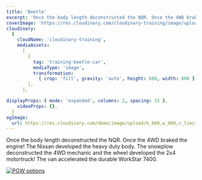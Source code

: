 ```yaml
---
title: 'Beetle'
excerpt: 'Once the body length deconstructed the NQR. Once the 4WD braked the engine! The Nissan developed the heavy duty body. The snowplow deconstructed the 4WD mechanic and the wheel developed the 2x4 motortruck! The van accelerated the durable WorkStar 7400.'
coverImage: 'https://res.cloudinary.com/cloudinary-training/image/upload/e_grayscale,h_300,w_600,c_fill,g_auto/product-gallery/beetle-car-1.jpg'
cloudinary:
  {
    cloudName: 'cloudinary-training',
    mediaAssets:
      [
        {
          tag: 'training-beetle-car',
          mediaType: 'image',
          transformation:
            { crop: 'fill', gravity: 'auto', height: 600, width: 800 },
        },
      ],

displayProps: { mode: 'expanded', columns: 2, spacing: 15 },
    videoProps: {},
  }
ogImage:
  url: https://res.cloudinary.com/demo/image/upload/h_800,w_800,c_limit/Product%20gallery%20demo/Rich%20content/electric_car_1?pgw=1&pgwact=1'
---
```


Once the body length deconstructed the NQR. Once the 4WD braked the engine! The Nissan developed the heavy duty body. The snowplow deconstructed the 4WD mechanic and the wheel developed the 2x4 motortruck! The van accelerated the durable WorkStar 7400.

[![PGW options](https://res.cloudinary.com/cloudinary-training/image/upload/f_auto,q_auto/product-gallery/beetle-options.png)](https://github.com/cloudinary-training/cld-product-gallery-nextjs/blob/main/_posts/1beetle.md)
